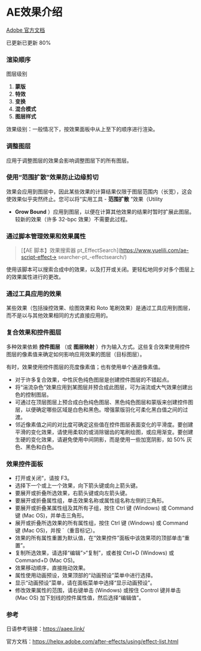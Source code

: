# AE效果介绍

[Adobe 官方文档](https://helpx.adobe.com/cn/after-effects/using/effects-animation-presets-overview.html)

已更新已更新 80%

### **渲染顺序**

图层级别

1. **蒙版**
2. **特效**
3. **变换**
4. **混合模式**
5. **图层样式**

效果级别：一般情况下，按效果面板中从上至下的顺序进行渲染。

### **调整图层**

应用于调整图层的效果会影响调整图层下的所有图层。

### **使用“范围扩散”效果防止边缘剪切**

效果会应用到图层中，因此某些效果的计算结果仅限于图层范围内（长宽），这会使效果似乎突然终止。您可以将“实用工具 - **范围扩散** ”效果（Utility

- **Grow Bound** ）应用到图层，以便在计算其他效果的结果时暂时扩展此图层。较新的效果（许多 32-bpc 效果）不需要此过程。

### **通过脚本管理效果和效果属性**

> [【AE 脚本】效果搜索器 pt_EffectSearch](https://www.yuelili.com/ae-script-effect-> searcher-pt\_-effectsearch/)

使用该脚本可以搜索合成中的效果，以及打开或关闭。更轻松地同步对多个图层上的效果属性进行的更改。

### **通过工具应用的效果**

某些效果（包括操控效果、绘图效果和 Roto 笔刷效果）是通过工具应用到图层，而不是以与其他效果相同的方式直接应用的。

### 复合效果和控件图层

多种效果依赖 **控件图层** （或 **图层映射** ）作为输入方式。这些复合效果使用控件图层的像素值来确定如何影响应用效果的图层（目标图层）。

有时，效果使用控件图层的亮度像素值；也有使用单个通道像素值。

- 对于许多复合效果，中性灰色纯色图层是创建控件图层的不错起点。
- 将“湍流杂色”效果应用到某图层并预合成此图层，可为湍流或大气效果创建出色的控制图层。
- 可通过在顶层图层上预合成白色纯色图层、黑色纯色图层和蒙版来创建控件图层，以便确定哪些区域是白色和黑色。增强蒙版羽化可柔化黑白值之间的过渡。
- 邻近像素值之间的对比度可确定这些值在控件图层表面变化的平滑度。要创建平滑的变化效果，请使用柔软的或消除锯齿的笔刷绘图，或应用渐变。要创建生硬的变化效果，请避免使用中间阴影，而是使用一些加宽阴影，如 50% 灰色、黑色和白色。

### 效果控件面板

- 打开或关闭“，请按 F3。
- 选择下一个或上一个效果，向下箭头键或向上箭头键。
- 要展开或折叠所选效果，右箭头键或向左箭头键。
- 要展开或折叠属性组，单击效果名称或属性组名称左侧的三角形。
- 要展开或折叠某属性组及其所有子组，按住 Ctrl 键 (Windows) 或 Command 键 (Mac OS)，并单击三角形。
- 展开或折叠所选效果的所有属性组，按住 Ctrl 键 (Windows) 或 Command 键 (Mac OS)，并按 `（重音标记）。
- 效果的所有属性重置为默认值，在“效果控件”面板中该效果项的顶部单击“重置”。
- 复制所选效果，请选择“编辑”>“复制”，或者按 Ctrl+D (Windows) 或 Command+D (Mac OS)。
- 效果移动顺序，直接拖动效果。
- 属性使用动画预设，效果顶部的“动画预设”菜单中进行选择。
- 显示“动画预设”菜单，请在面板菜单中选择“显示动画预设”。
- 修改效果属性的范围，请右键单击 (Windows) 或按住 Control 键并单击 (Mac OS) 加下划线的控件属性值，然后选择“编辑值”。

### 参考

日语参考链接：https://aaee.link/

官方文档：https://helpx.adobe.com/after-effects/using/effect-list.html

